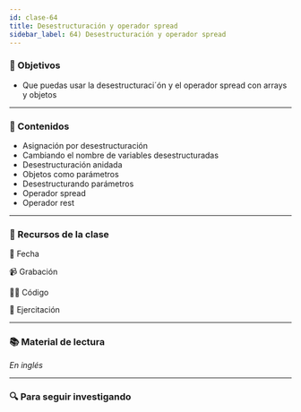 ```yaml
---
id: clase-64
title: Desestructuración y operador spread
sidebar_label: 64) Desestructuración y operador spread
---
```


### 🏁 Objetivos

- Que puedas usar la desestructuraci´ón y el operador spread con arrays y objetos

---

### 📝 Contenidos

- Asignación por desestructuración
- Cambiando el nombre de variables desestructuradas
- Desestructuración anidada
- Objetos como parámetros
- Desestructurando parámetros
- Operador spread
- Operador rest

---

### 🚀 Recursos de la clase

📆 Fecha

📹 Grabación

👩‍💻 Código

💪 Ejercitación

---

### 📚 Material de lectura

_En inglés_

---

### 🔍 Para seguir investigando
